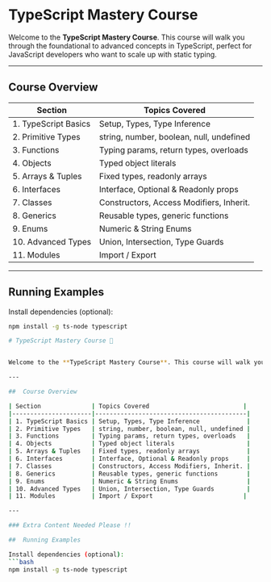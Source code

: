 
# TypeScript Mastery Course

Welcome to the **TypeScript Mastery Course**. This course will walk you through the foundational to advanced concepts in TypeScript, perfect for JavaScript developers who want to scale up with static typing.

---

##  Course Overview

| Section              | Topics Covered                          |
|----------------------|------------------------------------------|
| 1. TypeScript Basics | Setup, Types, Type Inference             |
| 2. Primitive Types   | string, number, boolean, null, undefined |
| 3. Functions         | Typing params, return types, overloads   |
| 4. Objects           | Typed object literals                    |
| 5. Arrays & Tuples   | Fixed types, readonly arrays             |
| 6. Interfaces        | Interface, Optional & Readonly props     |
| 7. Classes           | Constructors, Access Modifiers, Inherit. |
| 8. Generics          | Reusable types, generic functions        |
| 9. Enums             | Numeric & String Enums                   |
| 10. Advanced Types   | Union, Intersection, Type Guards         |
| 11. Modules          | Import / Export                         |

---


##  Running Examples

Install dependencies (optional):
```bash
npm install -g ts-node typescript

# TypeScript Mastery Course 🚀


Welcome to the **TypeScript Mastery Course**. This course will walk you through the foundational to advanced concepts in TypeScript, perfect for JavaScript developers who want to scale up with static typing.

---

##  Course Overview

| Section              | Topics Covered                          |
|----------------------|------------------------------------------|
| 1. TypeScript Basics | Setup, Types, Type Inference             |
| 2. Primitive Types   | string, number, boolean, null, undefined |
| 3. Functions         | Typing params, return types, overloads   |
| 4. Objects           | Typed object literals                    |
| 5. Arrays & Tuples   | Fixed types, readonly arrays             |
| 6. Interfaces        | Interface, Optional & Readonly props     |
| 7. Classes           | Constructors, Access Modifiers, Inherit. |
| 8. Generics          | Reusable types, generic functions        |
| 9. Enums             | Numeric & String Enums                   |
| 10. Advanced Types   | Union, Intersection, Type Guards         |
| 11. Modules          | Import / Export                         |

---

### Extra Content Needed Please !!

##  Running Examples

Install dependencies (optional):
```bash
npm install -g ts-node typescript

